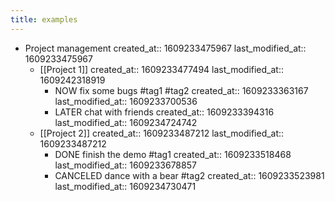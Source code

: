 ```yaml
---
title: examples
---
```


- Project management
  created_at:: 1609233475967
  last_modified_at:: 1609233475967
    - [[Project 1]]
      created_at:: 1609233477494
      last_modified_at:: 1609242318919
        - NOW fix some bugs #tag1 #tag2
          created_at:: 1609233363167
          last_modified_at:: 1609233700536
        - LATER chat with friends
          created_at:: 1609233394316
          last_modified_at:: 1609234724742
    - [[Project 2]]
      created_at:: 1609233487212
      last_modified_at:: 1609233487212
        - DONE finish the demo #tag1
          created_at:: 1609233518468
          last_modified_at:: 1609233678857
        - CANCELED dance with a bear #tag2
          created_at:: 1609233523981
          last_modified_at:: 1609234730471